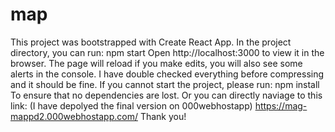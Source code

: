 # map
 
 This project was bootstrapped with Create React App. In the project directory, you can run:
 npm start
 Open http://localhost:3000 to view it in the browser.
 The page will reload if you make edits, you will also see some alerts in the console.
 I have double checked everything before compressing and it should be fine.
 If you cannot start the project, please run:
 npm install
 To ensure that no dependencies are lost. 
 Or you can directly naviage to this link: (I have depolyed the final version on 000webhostapp)
 https://mag-mappd2.000webhostapp.com/ 
 Thank you!

